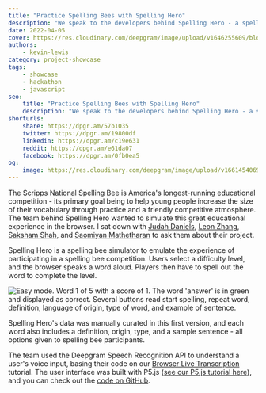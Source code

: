 ```yaml
---
title: "Practice Spelling Bees with Spelling Hero"
description: "We speak to the developers behind Spelling Hero - a spelling bee simulator complete with contextual usage and multi-difficulty. Learn more here."
date: 2022-04-05
cover: https://res.cloudinary.com/deepgram/image/upload/v1646255609/blog/2022/04/practice-spelling-bees-hero/cover.jpg
authors:
    - kevin-lewis
category: project-showcase
tags:
    - showcase
    - hackathon
    - javascript
seo:
    title: "Practice Spelling Bees with Spelling Hero"
    description: "We speak to the developers behind Spelling Hero - a spelling bee simulator complete with contextual usage and multi-difficulty. Learn more here."
shorturls:
    share: https://dpgr.am/57b1035
    twitter: https://dpgr.am/19800df
    linkedin: https://dpgr.am/c19e631
    reddit: https://dpgr.am/e61da07
    facebook: https://dpgr.am/0fb0ea5
og:
    image: https://res.cloudinary.com/deepgram/image/upload/v1661454069/blog/practice-spelling-bees-hero/ograph.png
---
```


The Scripps National Spelling Bee is America's longest-running educational competition - its primary goal being to help young people increase the size of their vocabulary through practice and a friendly competitive atmosphere. The team behind Spelling Hero wanted to simulate this great educational experience in the browser. I sat down with [Judah Daniels](https://www.linkedin.com/in/judah-daniels/), [Leon Zhang](https://www.linkedin.com/in/leon-bz/), [Saksham Shah](https://www.linkedin.com/in/saksham-shah-9803581b9/), and [Saomiyan Mathetharan](https://linkedin.com/in/saomiyan-mathetharan) to ask them about their project.

Spelling Hero is a spelling bee simulator to emulate the experience of participating in a spelling bee competition. Users select a difficulty level, and the browser speaks a word aloud. Players then have to spell out the word to complete the level.

![Easy mode. Word 1 of 5 with a score of 1. The word 'answer' is in green and displayed as correct. Several buttons read start spelling, repeat word, definition, language of origin, type of word, and example of sentence.](https://res.cloudinary.com/deepgram/image/upload/v1646255611/blog/2022/04/practice-spelling-bees-hero/screenshot.png)

Spelling Hero's data was manually curated in this first version, and each word also includes a definition, origin, type, and a sample sentence - all options given to spelling bee participants.

The team used the Deepgram Speech Recognition API to understand a user's voice input, basing their code on our [Browser Live Transcription](https://developers.deepgram.com/blog/2021/11/live-transcription-mic-browser/) tutorial. The user interface was built with P5.js ([see our P5.js tutorial here](https://developers.deepgram.com/blog/2022/03/p5js-getting-started/)), and you can check out the [code on GitHub](https://github.com/saksham-shah/deepgram-game).

        